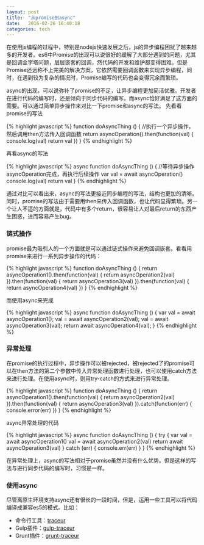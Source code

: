 ```yaml
---
layout: post
title:  "从promise到async"
date:   2016-02-26 16:40:18
categories: tech
---
```


在使用js编程的过程中，特别是nodejs快速发展之后，js的异步编程困扰了越来越多的开发者。es6中Promise的出现可以说很好的缓解了大部分遇到的问题，尤其是回调金字塔问题，层层嵌套的回调，然代码的开发和维护都变得困难。但是Promise还远称不上完美的解决方案，它依然需要回调函数来实现异步编程，同时，在遇到较为复杂的情况时，Promise编写的代码也会变得冗余而繁琐。

async的出现，可以说弥补了promise的不足，让异步编程更加简洁优雅。开发者在进行代码的编写时，还是倾向于同步代码的编写。而async恰好满足了这方面的需要。可以通过简单异步操作来对比一下promise和async的写法。
先看看promise的写法


{% highlight javascript %}
function doAsyncThing () {
	//执行一个异步操作，然后调用then方法传入回调函数
    return asyncOperation().then(function(val) {
        console.log(val)
        return val
    })
}
{% endhighlight %}

再看async的写法


{% highlight javascript %}
async function doAsyncThing () {
	//等待异步操作asyncOperation完成，再执行后续操作
    var val = await asyncOperation()
    console.log(val)
    return val
}
{% endhighlight %}


通过对比可以看出来，async的写法更接近同步编程的写法，结构也更加的清晰。同时，promise的写法由于需要用then来传入回调函数，也让代码显得繁琐。另一个让人不适的方面就是，代码中有多个return，很容易让人对最后return的东西产生困惑，进而容易产生bug。

### 链式操作
promise最为吸引人的一个方面就是可以通过链式操作来避免回调嵌套。看看用promise来进行一系列异步操作的代码：

{% highlight javascript %}
function doAsyncThing () {
    return asyncOperation1().then(function(val) {
        return asyncOperation2(val)
    }).then(function(val) {
        return asyncOperation3(val)
    }).then(function(val) {
        return asyncOperation4(val)
    })
}
{% endhighlight %}


而使用async来完成


{% highlight javascript %}
async function doAsyncThing () {
    var val = await asyncOperation1();
    val = await asyncOperation2(val);
    val = await asyncOperation3(val);
    return await asyncOperation4(val);
}
{% endhighlight %}


### 异常处理
在promise的执行过程中，异步操作可以被rejected，被rejected了的promise可以在then方法的第二个参数中传入异常处理函数进行处理，也可以使用catch方法来进行处理。在使用async时，则用try-catch的方式来进行异常处理。


{% highlight javascript %}
function doAsyncThing () {
    return asyncOperation1().then(function(val) {
        return asyncOperation2(val)
    }).then(function(val) {
        return asyncOperation3(val)
    }).catch(function(err) {
        console.error(err)
    })
}
{% endhighlight %}


async异常处理的代码


{% highlight javascript %}
async function doAsyncThing () {
    try {
      var val = await asyncOperation1()
      val = await asyncOperation2(val)
      return await asyncOperation3(val)
    } catch (err) {
      console.err(err)
    }
}
{% endhighlight %}

在异常处理上，async的写法相对于promise虽然并没有什么优势。但是这样的写法与进行同步代码的编写时，习惯是一样。

### 使用async
尽管离原生环境支持async还有很长的一段时间，但是，运用一些工具可以将代码编译成兼容es5的模式。比如：

- 命令行工具：[traceur](https://github.com/google/traceur-compiler/)
- Gulp插件：[gulp-traceur](https://www.npmjs.com/package/gulp-traceur)
- Grunt插件：[grunt-traceur](https://www.npmjs.com/package/grunt-traceur)
